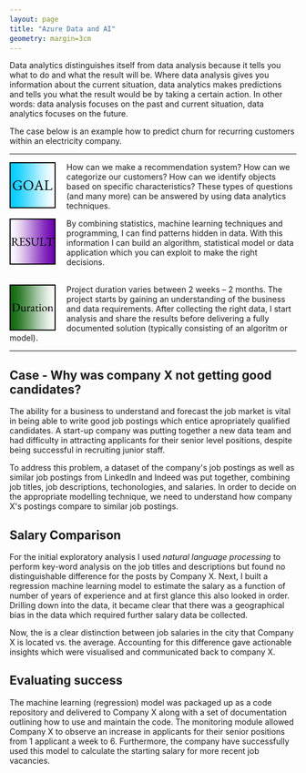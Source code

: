 ```yaml
---
layout: page
title: "Azure Data and AI"
geometry: margin=3cm
---
```


Data analytics distinguishes itself from data analysis because it tells you what to do and what the result will be. Where data analysis gives you information about the current situation, data analytics makes predictions and tells you what the result would be by taking a certain action. In other words: data analysis focuses on the past and current situation, data analytics focuses on the future.

The case below is an example how to predict churn for recurring customers within an electricity company.

---

<img src="/images/goal.png" align="left" width="100px"/> 
How can we make a recommendation system? How can we categorize our customers? How can we identify objects based on specific characteristics? These types of questions (and many more) can be answered by using data analytics techniques.
<br clear="left"/>

<img src="/images/result.png" align="left" width="100px"/> By combining statistics, machine learning techniques and programming, I can find patterns hidden in data. With this information I can build an algorithm, statistical model or data application which you can exploit to make the right decisions. 
<br>
<br clear="left"/>

<img src="/images/duration.png" align="left" width="100px"/>  Project duration varies between 2 weeks – 2 months. The project starts by gaining an understanding  of the business and data requirements. After collecting the right data, I start analysis and share the results  before delivering a fully documented solution (typically consisting of an algoritm or model).

---

## Case - Why was company X not getting good candidates?
The ability for a business to understand and forecast the job market is vital in being able to write good job postings which entice apropriately qualified candidates. A start-up company was putting together a new data team and had difficulty in attracting applicants for their senior level positions, despite being successful in recruiting junior staff.

To address this problem, a dataset of the company's job postings as well as similar job postings from LinkedIn and Indeed was put together, combining job titles, job descriptions, techonologies, and salaries. In order to decide on the appropriate modelling technique, we need to understand how company X's postings compare to similar job postings.

## Salary Comparison
For the initial exploratory analysis I used _natural language processing_ to perform key-word analysis on the job titles and descriptions but found no distinguishable difference for the posts by Company X. Next, I built a regression machine learning model to estimate the salary as a function of number of years of experience and at first glance this also looked in order. Drilling down into the data, it became clear that there was a geographical bias in the data which required further salary data be collected.

Now, the is a clear distinction between job salaries in the city that Company X is located vs. the average. Accounting for this difference gave actionable insights which were visualised and communicated back to company X.

## Evaluating success
The machine learning (regression) model was packaged up as a code repository and delivered to Company X along with a set of documentation outlining how to use and maintain the code. The monitoring module allowed Company X to observe an increase in applicants for their senior positions from 1 applicant a week to 6. Furthermore, the company have successfully used this model to calculate the starting salary for more recent job vacancies.

